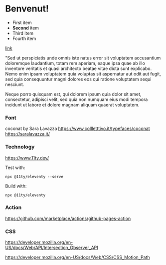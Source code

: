 # Benvenut!

- First item
- **Second** item
- Third item
- Fourth item

[link](lichfolky.github.io)

"Sed ut perspiciatis unde omnis iste natus error sit voluptatem accusantium doloremque laudantium, totam rem aperiam, eaque ipsa quae ab illo inventore veritatis et quasi architecto beatae vitae dicta sunt explicabo. Nemo enim ipsam voluptatem quia voluptas sit aspernatur aut odit aut fugit, sed quia consequuntur magni dolores eos qui ratione voluptatem sequi nesciunt.  

Neque porro quisquam est, qui dolorem ipsum quia dolor sit amet, consectetur, adipisci velit, sed quia non numquam eius modi tempora incidunt ut labore et dolore magnam aliquam quaerat voluptatem.


### Font
coconat by Sara Lavazza
https://www.collletttivo.it/typefaces/coconat
https://saralavazza.it/


### Technology

https://www.11ty.dev/

Test with:
```
npx @11ty/eleventy --serve

```
Build with:
```
npx @11ty/eleventy
```


### Action

https://github.com/marketplace/actions/github-pages-action


### CSS

https://developer.mozilla.org/en-US/docs/Web/API/Intersection_Observer_API

https://developer.mozilla.org/en-US/docs/Web/CSS/CSS_Motion_Path
